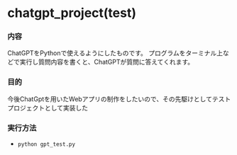 # chatgpt_project(test)
### 内容
ChatGPTをPythonで使えるようにしたものです。
プログラムをターミナル上などで実行し質問内容を書くと、ChatGPTが質問に答えてくれます。
### 目的
今後ChatGptを用いたWebアプリの制作をしたいので、その先駆けとしてテストプロジェクトとして実装した

### 実行方法
- `python gpt_test.py`
